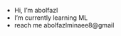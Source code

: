 -  Hi, I’m abolfazl
-  I’m currently learning ML
-  reach me abolfazlminaee8@gmail
<!---
abolfazlminaee/abolfazlminaee is a ✨ special ✨ repository because its `README.md` (this file) appears on your GitHub profile.
You can click the Preview link to take a look at your changes.
--->
